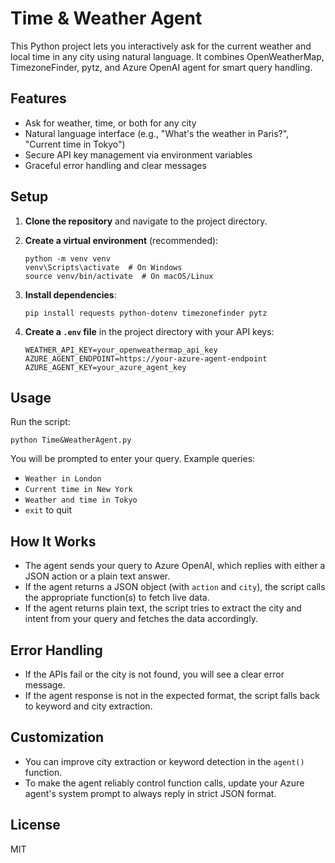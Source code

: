 # Time & Weather Agent

This Python project lets you interactively ask for the current weather and local time in any city using natural language. It combines OpenWeatherMap, TimezoneFinder, pytz, and Azure OpenAI agent for smart query handling.

## Features

- Ask for weather, time, or both for any city
- Natural language interface (e.g., "What's the weather in Paris?", "Current time in Tokyo")
- Secure API key management via environment variables
- Graceful error handling and clear messages

## Setup

1. **Clone the repository** and navigate to the project directory.

2. **Create a virtual environment** (recommended):
   ```
   python -m venv venv
   venv\Scripts\activate  # On Windows
   source venv/bin/activate  # On macOS/Linux
   ```

3. **Install dependencies**:
   ```
   pip install requests python-dotenv timezonefinder pytz
   ```

4. **Create a `.env` file** in the project directory with your API keys:
   ```
   WEATHER_API_KEY=your_openweathermap_api_key
   AZURE_AGENT_ENDPOINT=https://your-azure-agent-endpoint
   AZURE_AGENT_KEY=your_azure_agent_key
   ```

## Usage

Run the script:
```
python Time&WeatherAgent.py
```

You will be prompted to enter your query. Example queries:
- `Weather in London`
- `Current time in New York`
- `Weather and time in Tokyo`
- `exit` to quit

## How It Works

- The agent sends your query to Azure OpenAI, which replies with either a JSON action or a plain text answer.
- If the agent returns a JSON object (with `action` and `city`), the script calls the appropriate function(s) to fetch live data.
- If the agent returns plain text, the script tries to extract the city and intent from your query and fetches the data accordingly.

## Error Handling

- If the APIs fail or the city is not found, you will see a clear error message.
- If the agent response is not in the expected format, the script falls back to keyword and city extraction.

## Customization

- You can improve city extraction or keyword detection in the `agent()` function.
- To make the agent reliably control function calls, update your Azure agent's system prompt to always reply in strict JSON format.

## License

MIT
